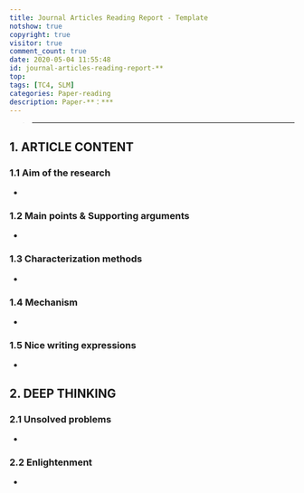 ```yaml
---
title: Journal Articles Reading Report - Template
notshow: true
copyright: true
visitor: true
comment_count: true
date: 2020-05-04 11:55:48
id: journal-articles-reading-report-**
top: 
tags: [TC4, SLM]
categories: Paper-reading
description: Paper-**：***
---
```


> ***

## 1. ARTICLE CONTENT

### 1.1 Aim of the research

* 

### 1.2 Main points & Supporting arguments

* 

### 1.3 Characterization methods

* 

### 1.4 Mechanism

* 

### 1.5 Nice writing expressions

* 

## 2. DEEP THINKING

### 2.1 Unsolved problems

* 

### 2.2 Enlightenment

* 